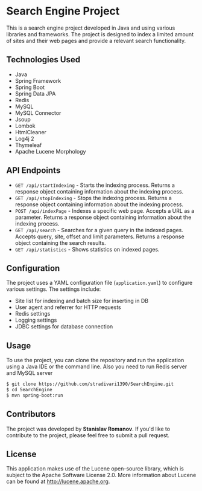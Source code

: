 # Search Engine Project

This is a search engine project developed in Java and using various libraries and frameworks. The project is designed to index a limited amount of sites and their web pages and provide a relevant search functionality.

## Technologies Used

* Java
* Spring Framework
* Spring Boot
* Spring Data JPA
* Redis
* MySQL
* MySQL Connector
* Jsoup
* Lombok
* HtmlCleaner
* Log4j 2
* Thymeleaf
* Apache Lucene Morphology

## API Endpoints

* `GET /api/startIndexing` - Starts the indexing process. Returns a response object containing information about the indexing process.
* `GET /api/stopIndexing` - Stops the indexing process. Returns a response object containing information about the indexing process.
* `POST /api/indexPage` - Indexes a specific web page. Accepts a URL as a parameter. Returns a response object containing information about the indexing process.
* `GET /api/search` - Searches for a given query in the indexed pages. Accepts query, site, offset and limit parameters. Returns a response object containing the search results.
* `GET /api/statistics` - Shows statistics on indexed pages.

## Configuration

The project uses a YAML configuration file (`application.yaml`) to configure various settings. The settings include:

* Site list for indexing and batch size for inserting in DB
* User agent and referrer for HTTP requests
* Redis settings
* Logging settings
* JDBC settings for database connection

## Usage

To use the project, you can clone the repository and run the application using a Java IDE or the command line.
Also you need to run Redis server and MySQL server

```bash
$ git clone https://github.com/stradivari1390/SearchEngine.git
$ cd SearchEngine
$ mvn spring-boot:run
```

## Contributors
The project was developed by __Stanislav Romanov__. If you'd like to contribute to the project, please feel free to submit a pull request.

## License
This application makes use of the Lucene open-source library, which is subject to the Apache Software License 2.0.
More information about Lucene can be found at http://lucene.apache.org.